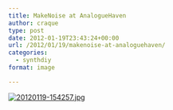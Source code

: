```yaml
---
title: MakeNoise at AnalogueHaven
author: craque
type: post
date: 2012-01-19T23:43:24+00:00
url: /2012/01/19/makenoise-at-analoguehaven/
categories:
  - synthdiy
format: image

---
```

[<img src="/img/2012/01/20120119-154257.jpg" alt="20120119-154257.jpg" class="alignnone size-full" />][1]

 [1]: /img/2012/01/20120119-154257.jpg
